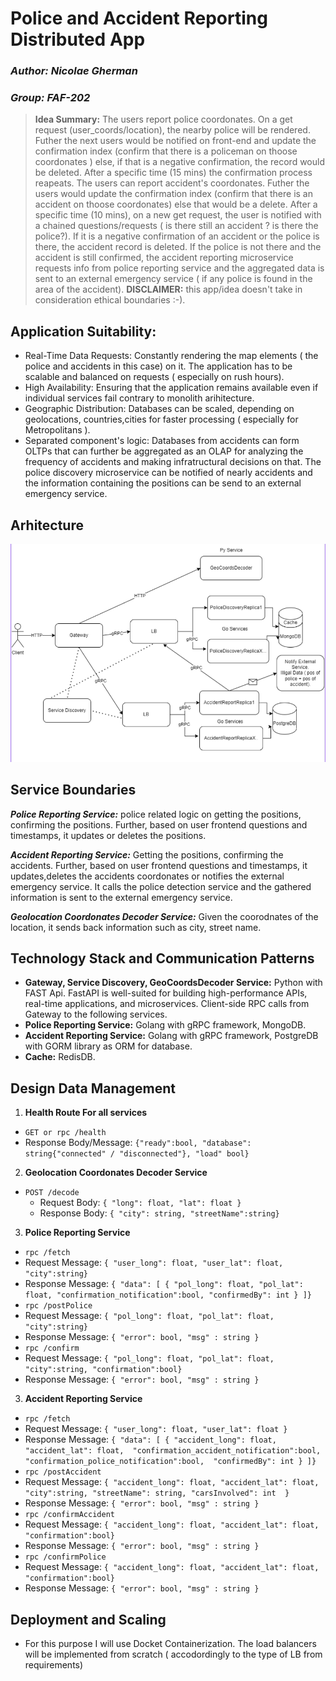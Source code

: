 # Police and Accident Reporting Distributed  App
### _Author: Nicolae Gherman_ 
### _Group: FAF-202_  

> **Idea Summary:**
> The users report police coordonates. On a get request (user_coords/location), the nearby police will be rendered.  Futher the next  users  would be notified on front-end and update the confirmation index (confirm that there is a policeman on thoose coordonates ) else, if that is a negative confirmation, the record  would be  deleted. After a specific time (15 mins) the confirmation process reapeats.
>The users can report accident's coordonates. Futher the users would update the confirmation index (confirm that there is an accident on thoose coordonates) else that would be a delete.  After a specific time (10 mins), on a new get request, the user is notified with a chained questions/requests ( is there still an accident ? is there the police?). If  it is a negative confirmation of an accident or the police is there, the accident record is  deleted. If the police is not there and the accident is still confirmed, the accident reporting microservice requests info from  police reporting service and the aggregated data is sent to an external emergency service ( if any police is found in the area of the accident). 
> **DISCLAIMER:** this app/idea doesn't take in consideration ethical boundaries :-).

## Application Suitability:
- Real-Time Data Requests: Constantly rendering the map elements ( the police and accidents in this case) on it. The application has to be scalable and balanced on requests ( especially on rush hours).
- High Availability:  Ensuring that the application remains available even if individual services fail contrary to monolith arihitecture.  
- Geographic Distribution:  Databases can be scaled,  depending on geolocations, countries,cities for faster processing ( especially for Metropolitans ).
- Separated component's logic: Databases from accidents can form OLTPs that can further be aggregated as an OLAP for analyzing the frequency of accidents and making infratructural decisions on that. The police discovery microservice can be notified of nearly accidents and the  information containing the positions can be send to an external emergency service.


## Arhitecture 
![Screenshot](report-media/arhitecture.png)


## Service Boundaries

***Police Reporting Service:*** police related logic on getting the positions, confirming the positions. Further, based on user frontend questions and timestamps, it updates or deletes the positions.  

***Accident Reporting Service:*** Getting the positions, confirming the accidents. Further, based on user frontend questions and timestamps, it updates,deletes the accidents coordonates or notifies the external emergency service. It calls the police detection service and the gathered information is sent to the external emergency service. 

***Geolocation Coordonates Decoder Service:*** Given the coorodnates of the location, it sends back information such as city, street name.

##  Technology Stack and Communication Patterns 

- **Gateway, Service Discovery, GeoCoordsDecoder Service:** Python with FAST Api.  FastAPI is well-suited for building high-performance APIs, real-time applications, and microservices. Client-side RPC calls from Gateway to the following services.
- **Police  Reporting Service:** Golang with gRPC framework, MongoDB. 
- **Accident Reporting Service:** Golang with gRPC framework, PostgreDB with GORM library as ORM for database.
- **Cache:** RedisDB.

## Design Data Management

1. **Health Route For all services**  
  * `GET or rpc /health`
  * Response Body/Message: `{"ready":bool, "database": string{"connected" / "disconnected"}, "load" bool}` 

2. **Geolocation Coordonates Decoder Service**
 * `POST /decode`
   * Request Body: `{ "long": float, "lat": float }`
   * Response Body: `{ "city": string, "streetName":string}` 


3. **Police Reporting Service** 
  * `rpc /fetch`  
   * Request Message: `{ "user_long": float, "user_lat": float, "city":string}`
   * Response Message: `{ "data": [ { "pol_long": float, "pol_lat": float, "confirmation_notification":bool, "confirmedBy": int } ]}` 
  * `rpc /postPolice` 
   * Request Message: `{ "pol_long": float, "pol_lat": float, "city":string}`
   * Response Message: `{ "error": bool, "msg" : string }`  
  * `rpc /confirm` 
   * Request Message: `{ "pol_long": float, "pol_lat": float, "city":string, "confirmation":bool}`
   * Response Message: `{ "error": bool, "msg" : string }` 
 
3. **Accident Reporting Service**  
  * `rpc /fetch`  
   * Request Message: `{ "user_long": float, "user_lat": float }`
   * Response Message: `{ "data": [ { "accident_long": float, 
             "accident_lat": float, 
              "confirmation_accident_notification":bool, 
            "confirmation_police_notification":bool, 
               "confirmedBy": int } ]}`
  * `rpc /postAccident` 
   * Request Message: `{ "accident_long": float, "accident_lat": float, "city":string, "streetName": string, "carsInvolved": int  }`
   * Response Message: `{ "error": bool, "msg" : string }`  
  * `rpc /confirmAccident` 
   * Request Message: `{ "accident_long": float, "accident_lat": float, "confirmation":bool}`
   * Response Message: `{ "error": bool, "msg" : string }`  
  * `rpc /confirmPolice` 
   * Request Message: `{ "accident_long": float, "accident_lat": float, "confirmation":bool}`
   * Response Message: `{ "error": bool, "msg" : string }`  
  
## Deployment and Scaling 
* For this purpose I will use Docket Containerization. The load balancers will be implemented from scratch ( accodordingly to the type of LB from requirements)